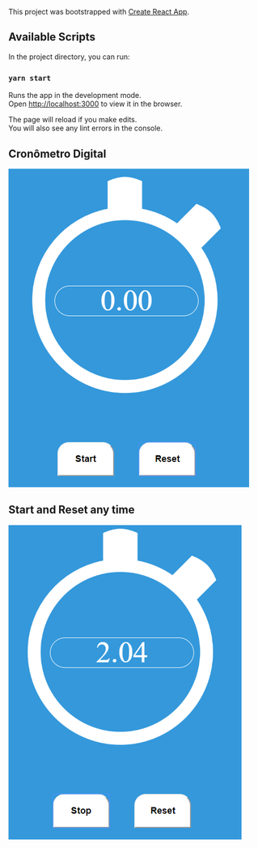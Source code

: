 This project was bootstrapped with [Create React App](https://github.com/facebook/create-react-app).

## Available Scripts

In the project directory, you can run:

### `yarn start`

Runs the app in the development mode.<br />
Open [http://localhost:3000](http://localhost:3000) to view it in the browser.

The page will reload if you make edits.<br />
You will also see any lint errors in the console.


## Cronômetro Digital

 <img src="./src/assets/readme/cronometro1.PNG" alt="cronometro" >

<h2>Start and Reset any time</h2>

<img src="./src/assets/readme/cronometro2.PNG" alt="cronometro" >


